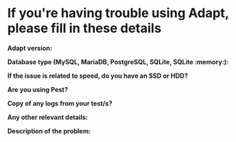 # If you're having trouble using Adapt, please fill in these details

**Adapt version:**

**Database type (MySQL, MariaDB, PostgreSQL, SQLite, SQLite :memory:):**

**If the issue is related to speed, do you have an SSD or HDD?**

**Are you using Pest?**

**Copy of any logs from your test/s?**

**Any other relevant details:**

**Description of the problem:**
